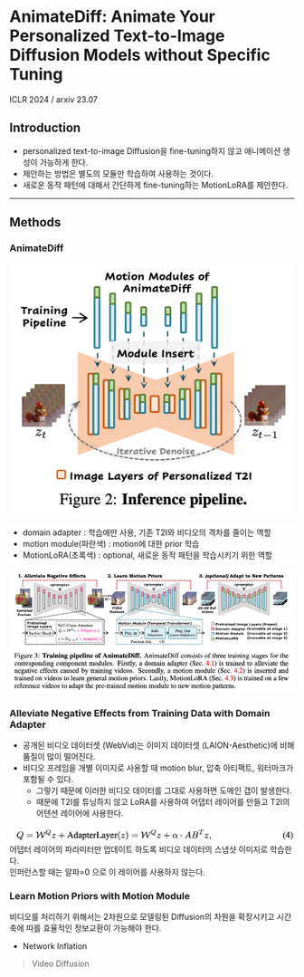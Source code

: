 AnimateDiff: Animate Your Personalized Text-to-Image Diffusion Models without Specific Tuning
===
ICLR 2024 / arxiv 23.07  
  
## Introduction
* personalized text-to-image Diffusion을 fine-tuning하지 않고 애니메이션 생성이 가능하게 한다.  
* 제안하는 방법은 별도의 모듈만 학습하여 사용하는 것이다.  
* 새로운 동작 패턴에 대해서 간단하게 fine-tuning하는 MotionLoRA를 제안한다.  

***
## Methods
### AnimateDiff
![img.png](img.png)  
* domain adapter : 학습에만 사용, 기존 T2I와 비디오의 격차를 줄이는 역할  
* motion module(파란색) : motion에 대한 prior 학습  
* MotionLoRA(초록색) : optional, 새로운 동작 패턴을 학습시키기 위한 역할  

![img_1.png](img_1.png)  

### Alleviate Negative Effects from Training Data with Domain Adapter  
* 공개된 비디오 데이터셋 (WebVid)는 이미지 데이터셋 (LAION-Aesthetic)에 비해 품질이 많이 떨어진다.  
* 비디오 프레임을 개별 이미지로 사용할 때 motion blur, 압축 아티팩트, 워터마크가 포함될 수 있다.  
  * 그렇기 때문에 이러한 비디오 데이터를 그대로 사용하면 도메인 갭이 발생한다.
  * 때문에 T2I를 튜닝하지 않고 LoRA를 사용하여 어댑터 레이어를 만들고 T2I의 어텐션 레이어에 사용한다.  

![img_2.png](img_2.png)  
어댑터 레이어의 파라미터만 업데이트 하도록 비디오 데이터의 스냅샷 이미지로 학습한다.  
인퍼런스할 때는 알파=0 으로 이 레이어를 사용하지 않는다.  

### Learn Motion Priors with Motion Module  
비디오를 처리하기 위해서는 2차원으로 모델링된 Diffusion의 차원을 확장시키고 시간 축에 따를 효율적인 정보교환이 가능해야 한다.  
* Network Inflation  
> Video Diffusion


